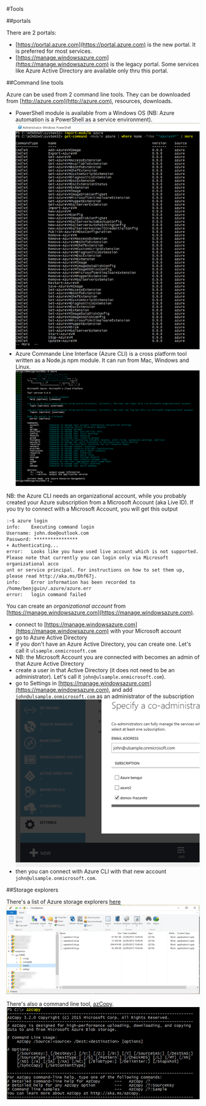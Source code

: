 #Tools

##portals

There are 2 portals: 

- [https://portal.azure.com](https://portal.azure.com) is the new portal. It is preferred for most services.  
- [https://manage.windowsazure.com](https://manage.windowsazure.com) is the legacy portal. Some services like Azure Active Directory are available only thru this portal.

##Command line tools

Azure can be used from 2 command line tools. They can be downloaded from [http://azure.com](http://azure.com), resources, downloads.

- PowerShell module is available from a Windows OS (NB: Azure automation is a PowerShell as a service environment).
![](tools/1.png)
- Azure Commande Line Interface (Azure CLI) is a cross platform tool written as a Node.js npm module. It can run from Mac, Windows and Linux.
 ![](tools/2.png)
 
 NB: the Azure CLI needs an organizational account, while you probably created your Azure subscription from a Microsoft Account (aka Live ID). 
 If you try to connect with a Microsoft Account, you will get this output
 
``` 
:~$ azure login
info:    Executing command login
Username: john.doe@outlook.com
Password: ****************
+ Authenticating...
error:   Looks like you have used live account which is not supported. Please note that currently you can login only via Microsoft organizational acco
unt or service principal. For instructions on how to set them up, please read http://aka.ms/Dhf67j.
info:    Error information has been recorded to /home/benjguin/.azure/azure.err
error:   login command failed
```

You can create an *organizational account* from [https://manage.windowsazure.com](https://manage.windowsazure.com).

- connect to [https://manage.windowsazure.com](https://manage.windowsazure.com) with your Microsoft account
- go to Azure Active Directory   
- if you don't have an Azure Active Directory, you can create one. Let's call it `ulsample.onmicrosoft.com`
- NB: the Microsoft Account you are connected with becomes an admin of that Azure Active Directory 
- create a user in that Active Directory (it does not need to be an administrator). Let's call it `john@ulsample.onmicrosoft.com`).
- go to Settings in [https://manage.windowsazure.com](https://manage.windowsazure.com), and add `john@ulsample.onmicrosoft.com` as an administrator of the subscription
![](tools/5.png)
- then you can connect with Azure CLI with that new account `john@ulsample.onmicrosoft.com`.

##Storage explorers

There's a list of Azure storage explorers [here](https://go.microsoft.com/fwLink/?LinkID=296841&clcid=0x409)
![](tools/4.png)

There's also a command line tool, [azCopy](http://aka.ms/AzCopy).
![](tools/3.png)
